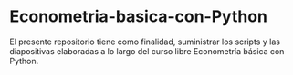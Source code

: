 # Econometria-basica-con-Python
El presente repositorio tiene como finalidad, suministrar los scripts y las diapositivas elaboradas a lo largo del curso libre Econometría básica con Python.
